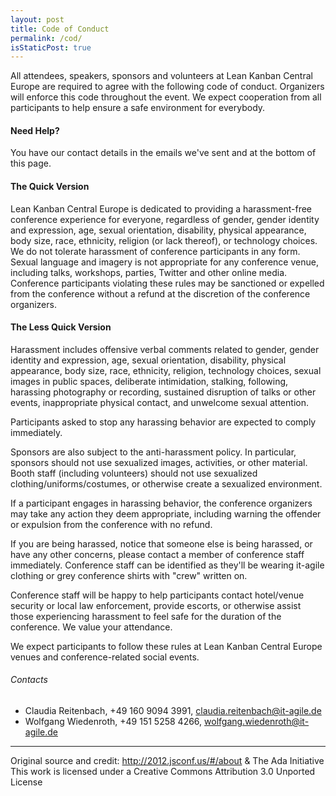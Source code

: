 ```yaml
---
layout: post
title: Code of Conduct
permalink: /cod/
isStaticPost: true
---
```

All attendees, speakers, sponsors and volunteers at Lean Kanban Central Europe are required to agree with the following code of conduct. Organizers will enforce this code throughout the event. We expect cooperation from all participants to help ensure a safe environment for everybody.

#### Need Help?
You have our contact details in the emails we've sent and at the bottom of this page.

#### The Quick Version
Lean Kanban Central Europe is dedicated to providing a harassment-free conference experience for everyone, regardless of gender, gender identity and expression, age, sexual orientation, disability, physical appearance, body size, race, ethnicity, religion (or lack thereof), or technology choices. We do not tolerate harassment of conference participants in any form. Sexual language and imagery is not appropriate for any conference venue, including talks, workshops, parties, Twitter and other online media. Conference participants violating these rules may be sanctioned or expelled from the conference without a refund at the discretion of the conference organizers.

#### The Less Quick Version
Harassment includes offensive verbal comments related to gender, gender identity and expression, age, sexual orientation, disability, physical appearance, body size, race, ethnicity, religion, technology choices, sexual images in public spaces, deliberate intimidation, stalking, following, harassing photography or recording, sustained disruption of talks or other events, inappropriate physical contact, and unwelcome sexual attention.

Participants asked to stop any harassing behavior are expected to comply immediately.

Sponsors are also subject to the anti-harassment policy. In particular, sponsors should not use sexualized images, activities, or other material. Booth staff (including volunteers) should not use sexualized clothing/uniforms/costumes, or otherwise create a sexualized environment.

If a participant engages in harassing behavior, the conference organizers may take any action they deem appropriate, including warning the offender or expulsion from the conference with no refund.

If you are being harassed, notice that someone else is being harassed, or have any other concerns, please contact a member of conference staff immediately. Conference staff can be identified as they'll be wearing it-agile clothing or grey conference shirts with "crew" written on.

Conference staff will be happy to help participants contact hotel/venue security or local law enforcement, provide escorts, or otherwise assist those experiencing harassment to feel safe for the duration of the conference. We value your attendance.

We expect participants to follow these rules at Lean Kanban Central Europe venues and conference-related social events.

###### Contacts
- Claudia Reitenbach, +49 160 9094 3991, [claudia.reitenbach@it-agile.de](mailto:claudia.reitenbach@it-agile.de)
- Wolfgang Wiedenroth, +49 151 5258 4266, [wolfgang.wiedenroth@it-agile.de](mailto:wolfgang.wiedenroth@it-agile.de)

----

Original source and credit: <http://2012.jsconf.us/#/about> & The Ada Initiative  
This work is licensed under a Creative Commons Attribution 3.0 Unported License
